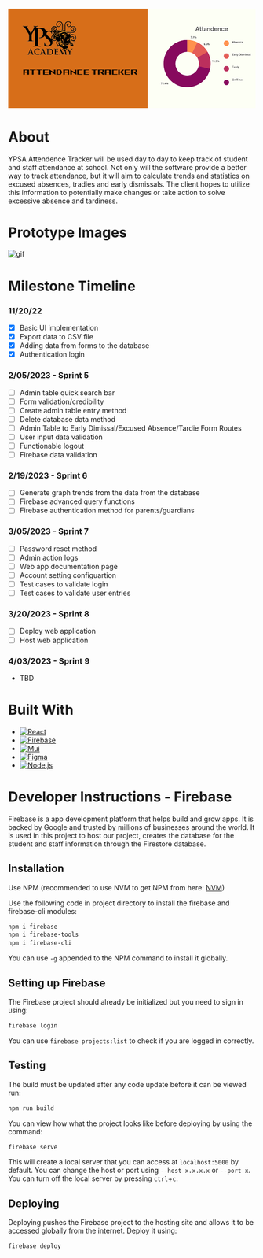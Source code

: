 ![alt text](./ypsa-attendance/src/images/YPSA-banner.png)

# About
YPSA Attendence Tracker will be used day to day to keep track of student and staff attendance at school. Not only will the software provide a better way to track attendance, but it will aim to calculate trends and statistics on excused absences, tradies and early dismissals. The client hopes to utilize this information to potentially make changes or take action to solve excessive absence and tardiness.

# Prototype Images
![gif](https://user-images.githubusercontent.com/89866629/205567445-dc35c600-51a7-47e9-8204-b85057c1ba51.gif)

# Milestone Timeline
### 11/20/22
- [x] Basic UI implementation 
- [x] Export data to CSV file 
- [x] Adding data from forms to the database 
- [x] Authentication login 

### 2/05/2023 - Sprint 5
- [ ] Admin table quick search bar
- [ ] Form validation/credibility 
- [ ] Create admin table entry method
- [ ] Delete database data method
- [ ] Admin Table to Early Dimissal/Excused Absence/Tardie Form Routes
- [ ] User input data validation
- [ ] Functionable logout
- [ ] Firebase data validation

### 2/19/2023 - Sprint 6
- [ ] Generate graph trends from the data from the database
- [ ] Firebase advanced query functions
- [ ] Firebase authentication method for parents/guardians

### 3/05/2023 - Sprint 7
- [ ] Password reset method
- [ ] Admin action logs
- [ ] Web app documentation page
- [ ] Account setting configuartion
- [ ] Test cases to validate login
- [ ] Test cases to validate user entries

### 3/20/2023 - Sprint 8
- [ ] Deploy web application
- [ ] Host web application

### 4/03/2023 - Sprint 9
- TBD

# Built With
* [![React][React.js]][React-url] 
* [![Firebase][Firebase.js]][Firebase-url] 
* [![Mui][Mui.js]][Mui-url]
* [![Figma][Figma.js]][Figma-url]
* [![Node.js][Node.js]][Node-url]

# Developer Instructions - Firebase
Firebase is a app development platform that helps build and grow apps. It is backed by Google and trusted by millions of businesses around the world. It is used in this project to host our project, creates the database for the student and staff information through the Firestore database.

## Installation
Use NPM (recommended to use NVM to get NPM from here: [NVM])

Use the following code in project directory to install the firebase and firebase-cli modules:
```powershell
npm i firebase
npm i firebase-tools
npm i firebase-cli
```
You can use `-g` appended to the NPM command to install it globally.

## Setting up Firebase
The Firebase project should already be initialized but you need to sign in using:
```powershell
firebase login
```
You can use `firebase projects:list` to check if you are logged in correctly.

## Testing
The build must be updated after any code update before it can be viewed run:
```powershell
npm run build
```
You can view how what the project looks like before deploying by using the command:
```powershell
firebase serve
```
This will create a local server that you can access at `localhost:5000` by default. You can change the host or port using `--host x.x.x.x` or `--port x`. You can turn off the local server by pressing `ctrl`+`c`.

## Deploying
Deploying pushes the Firebase project to the hosting site and allows it to be accessed globally from the internet. Deploy it using:
```powershell
firebase deploy
```

[NVM]: https://github.com/coreybutler/nvm-windows
[React.js]: https://img.shields.io/badge/React-20232A?style=for-the-badge&logo=react&logoColor=61DAFB
[React-url]: https://reactjs.org/
[Firebase.js]: https://img.shields.io/badge/Firebase-FFFFFF?style=for-the-badge&logo=firebase&logoColor=FFCA28
[Firebase-url]: https://firebase.google.com/
[Mui.js]: https://img.shields.io/badge/Mui-FFFFFF?style=for-the-badge&logo=MUI&logoColor=007FFF
[Mui-url]: https://mui.com/
[Figma.js]: https://img.shields.io/badge/Figma-111111?style=for-the-badge&logo=Figma&logoColor=FFFFFF
[Figma-url]: https://www.figma.com
[Node.js]: https://img.shields.io/badge/Node.js-233056?style=for-the-badge&logo=Node.js&logoColor=689F63
[Node-url]: https://nodejs.org/en/

